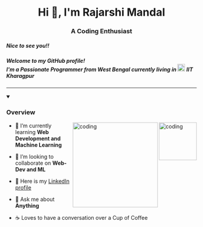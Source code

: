 <h1 align="Center">Hi 👋, I'm Rajarshi Mandal</h1>
<h3 align="center">A Coding Enthusiast</h3>
<h5 align="left">Nice to see you!!</h5>
<h5 align="left">Welcome to my GitHub profile!<br>I'm a Passionate Programmer from <strong>West Bengal</strong> currently living in  <img alt="coding" width="20" src="https://upload.wikimedia.org/wikipedia/en/thumb/1/1c/IIT_Kharagpur_Logo.svg/1200px-IIT_Kharagpur_Logo.svg.png"> IIT Kharagpur</h5>

<hr>

<details id=1 open>
<summary><h3>Overview</h3></summary>

<img align="right" alt="coding" width="100" height="100" src="https://25.media.tumblr.com/f1fea510d6f3495c0a33e5f45c978ff9/tumblr_muf3e3Qhe51ru39xmo1_500.gif">
<img align="right" alt="coding" width="225" src="https://media.tenor.com/-SV9TjUGabMAAAAC/hacker-python.gif">

- 🌱 I’m currently learning **Web Development and Machine Learning**

- 👯 I’m looking to collaborate on **Web-Dev and ML**

- 📝 Here is my <a href="https://www.linkedin.com/in/rajarshi-mandal-a423ab243/">LinkedIn profile</a>

- 💬 Ask me about **Anything**

- ☕️ Loves to have a conversation over a Cup of Coffee
</details>
